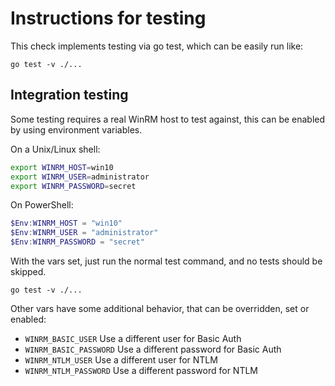 Instructions for testing
========================

This check implements testing via go test, which can be easily run like:

```
go test -v ./...
```

## Integration testing

Some testing requires a real WinRM host to test against, this can be enabled by using environment variables.

On a Unix/Linux shell:

```bash
export WINRM_HOST=win10
export WINRM_USER=administrator
export WINRM_PASSWORD=secret
```

On PowerShell:

```powershell
$Env:WINRM_HOST = "win10"
$Env:WINRM_USER = "administrator"
$Env:WINRM_PASSWORD = "secret"
```

With the vars set, just run the normal test command, and no tests should be skipped.

```
go test -v ./...
```

Other vars have some additional behavior, that can be overridden, set or enabled:

* `WINRM_BASIC_USER` Use a different user for Basic Auth
* `WINRM_BASIC_PASSWORD` Use a different password for Basic Auth
* `WINRM_NTLM_USER` Use a different user for NTLM
* `WINRM_NTLM_PASSWORD` Use a different password for NTLM
